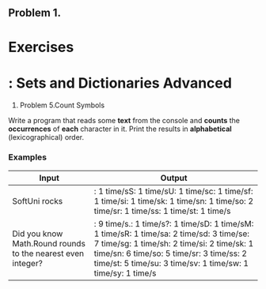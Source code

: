 ﻿## Problem 1.
# Exercises

# : Sets and Dictionaries Advanced

1. Problem 5.Count Symbols

Write a program that reads some **text** from the console and **counts** the **occurrences** of **each** character in it. Print the results in **alphabetical** (lexicographical) order.

### Examples

| **Input** | **Output** |
| --- | --- |
| SoftUni rocks |  : 1 time/sS: 1 time/sU: 1 time/sc: 1 time/sf: 1 time/si: 1 time/sk: 1 time/sn: 1 time/so: 2 time/sr: 1 time/ss: 1 time/st: 1 time/s |
| Did you know Math.Round rounds to the nearest even integer? |  : 9 time/s.: 1 time/s?: 1 time/sD: 1 time/sM: 1 time/sR: 1 time/sa: 2 time/sd: 3 time/se: 7 time/sg: 1 time/sh: 2 time/si: 2 time/sk: 1 time/sn: 6 time/so: 5 time/sr: 3 time/ss: 2 time/st: 5 time/su: 3 time/sv: 1 time/sw: 1 time/sy: 1 time/s |


